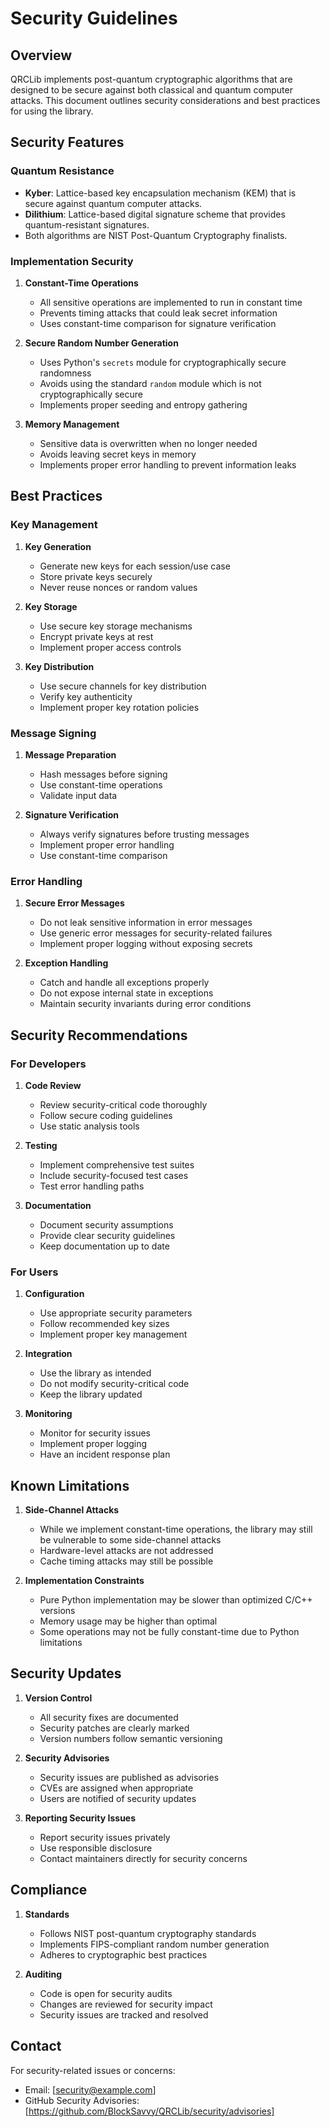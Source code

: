 # Security Guidelines

## Overview

QRCLib implements post-quantum cryptographic algorithms that are designed to be secure against both classical and quantum computer attacks. This document outlines security considerations and best practices for using the library.

## Security Features

### Quantum Resistance

- **Kyber**: Lattice-based key encapsulation mechanism (KEM) that is secure against quantum computer attacks.
- **Dilithium**: Lattice-based digital signature scheme that provides quantum-resistant signatures.
- Both algorithms are NIST Post-Quantum Cryptography finalists.

### Implementation Security

1. **Constant-Time Operations**
   - All sensitive operations are implemented to run in constant time
   - Prevents timing attacks that could leak secret information
   - Uses constant-time comparison for signature verification

2. **Secure Random Number Generation**
   - Uses Python's `secrets` module for cryptographically secure randomness
   - Avoids using the standard `random` module which is not cryptographically secure
   - Implements proper seeding and entropy gathering

3. **Memory Management**
   - Sensitive data is overwritten when no longer needed
   - Avoids leaving secret keys in memory
   - Implements proper error handling to prevent information leaks

## Best Practices

### Key Management

1. **Key Generation**
   - Generate new keys for each session/use case
   - Store private keys securely
   - Never reuse nonces or random values

2. **Key Storage**
   - Use secure key storage mechanisms
   - Encrypt private keys at rest
   - Implement proper access controls

3. **Key Distribution**
   - Use secure channels for key distribution
   - Verify key authenticity
   - Implement proper key rotation policies

### Message Signing

1. **Message Preparation**
   - Hash messages before signing
   - Use constant-time operations
   - Validate input data

2. **Signature Verification**
   - Always verify signatures before trusting messages
   - Implement proper error handling
   - Use constant-time comparison

### Error Handling

1. **Secure Error Messages**
   - Do not leak sensitive information in error messages
   - Use generic error messages for security-related failures
   - Implement proper logging without exposing secrets

2. **Exception Handling**
   - Catch and handle all exceptions properly
   - Do not expose internal state in exceptions
   - Maintain security invariants during error conditions

## Security Recommendations

### For Developers

1. **Code Review**
   - Review security-critical code thoroughly
   - Follow secure coding guidelines
   - Use static analysis tools

2. **Testing**
   - Implement comprehensive test suites
   - Include security-focused test cases
   - Test error handling paths

3. **Documentation**
   - Document security assumptions
   - Provide clear security guidelines
   - Keep documentation up to date

### For Users

1. **Configuration**
   - Use appropriate security parameters
   - Follow recommended key sizes
   - Implement proper key management

2. **Integration**
   - Use the library as intended
   - Do not modify security-critical code
   - Keep the library updated

3. **Monitoring**
   - Monitor for security issues
   - Implement proper logging
   - Have an incident response plan

## Known Limitations

1. **Side-Channel Attacks**
   - While we implement constant-time operations, the library may still be vulnerable to some side-channel attacks
   - Hardware-level attacks are not addressed
   - Cache timing attacks may still be possible

2. **Implementation Constraints**
   - Pure Python implementation may be slower than optimized C/C++ versions
   - Memory usage may be higher than optimal
   - Some operations may not be fully constant-time due to Python limitations

## Security Updates

1. **Version Control**
   - All security fixes are documented
   - Security patches are clearly marked
   - Version numbers follow semantic versioning

2. **Security Advisories**
   - Security issues are published as advisories
   - CVEs are assigned when appropriate
   - Users are notified of security updates

3. **Reporting Security Issues**
   - Report security issues privately
   - Use responsible disclosure
   - Contact maintainers directly for security concerns

## Compliance

1. **Standards**
   - Follows NIST post-quantum cryptography standards
   - Implements FIPS-compliant random number generation
   - Adheres to cryptographic best practices

2. **Auditing**
   - Code is open for security audits
   - Changes are reviewed for security impact
   - Security issues are tracked and resolved

## Contact

For security-related issues or concerns:
* Email: [security@example.com]
* GitHub Security Advisories: [https://github.com/BlockSavvy/QRCLib/security/advisories] 